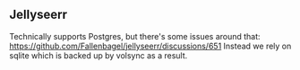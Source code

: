 ## Jellyseerr

Technically supports Postgres, but there's some issues around that: https://github.com/Fallenbagel/jellyseerr/discussions/651
Instead we rely on sqlite which is backed up by volsync as a result.
